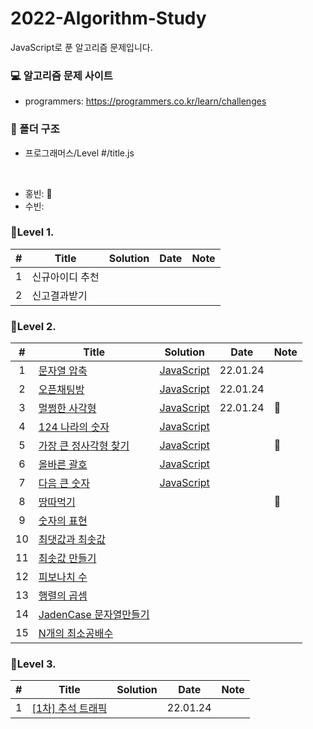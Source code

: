 # 2022-Algorithm-Study

JavaScript로 푼 알고리즘 문제입니다.

### 💻 알고리즘 문제 사이트

- programmers: https://programmers.co.kr/learn/challenges

### 📁 폴더 구조

- 프로그래머스/Level #/title.js

<br>

- 홍빈: 👻
- 수빈:

### 📍Level 1.

|  #  | Title           | Solution | Date | Note |
| :-: | --------------- | -------- | ---- | ---- |
|  1  | 신규아이디 추천 |          |      |
|  2  | 신고결과받기    |          |      |

### 📍Level 2.

|  #  | Title                                                                              | Solution                                                     | Date     | Note |
| :-: | ---------------------------------------------------------------------------------- | ------------------------------------------------------------ | -------- | ---- |
|  1  | [문자열 압축](https://programmers.co.kr/learn/courses/30/lessons/60057)            | [JavaScript](./프로그래머스/Level%202/문자열%20압축.js)      | 22.01.24 |      |
|  2  | [오픈채팅방](https://programmers.co.kr/learn/courses/30/lessons/42888)             | [JavaScript](./프로그래머스/Level%202/오픈채팅방.js)         | 22.01.24 |      |
|  3  | [멀쩡한 사각형](https://programmers.co.kr/learn/courses/30/lessons/62048)          | [JavaScript](./프로그래머스/Level%202/멀쩡한%20사각형.js)    | 22.01.24 | 👻   |
|  4  | [124 나라의 숫자](https://programmers.co.kr/learn/courses/30/lessons/12899)        | [JavaScript](./프로그래머스/Level%202/124나라의숫자.js)      |          |      |
|  5  | [가장 큰 정사각형 찾기](https://programmers.co.kr/learn/courses/30/lessons/12905)  | [JavaScript](./프로그래머스/Level%202/가장큰정사각형찾기.js) |          | 👻   |
|  6  | [올바른 괄호](https://programmers.co.kr/learn/courses/30/lessons/12909)            | [JavaScript](./프로그래머스/Level%202/올바른괄호.js)         |          |      |
|  7  | [다음 큰 숫자](https://programmers.co.kr/learn/courses/30/lessons/12911)           | [JavaScript](./프로그래머스/Level%202/다음큰숫자.js)         |          |      |
|  8  | [땅따먹기](https://programmers.co.kr/learn/courses/30/lessons/12913)               |                                                              |          | 👻   |
|  9  | [숫자의 표현](https://programmers.co.kr/learn/courses/30/lessons/12924)            |                                                              |          |      |
| 10  | [최댓값과 최솟값](https://programmers.co.kr/learn/courses/30/lessons/12939)        |                                                              |          |      |
| 11  | [최솟값 만들기](https://programmers.co.kr/learn/courses/30/lessons/12941)          |                                                              |          |      |
| 12  | [피보나치 수](https://programmers.co.kr/learn/courses/30/lessons/12945)            |                                                              |          |      |
| 13  | [행렬의 곱셈](https://programmers.co.kr/learn/courses/30/lessons/12949)            |                                                              |          |      |
| 14  | [JadenCase 문자열만들기](https://programmers.co.kr/learn/courses/30/lessons/12951) |                                                              |          |      |
| 15  | [N개의 최소공배수](https://programmers.co.kr/learn/courses/30/lessons/12953)       |                                                              |          |      |

### 📍Level 3.

|  #  | Title                                                                         | Solution | Date     | Note |
| :-: | ----------------------------------------------------------------------------- | -------- | -------- | ---- |
|  1  | [[1차] 추석 트래픽](https://programmers.co.kr/learn/courses/30/lessons/17676) |          | 22.01.24 |      |
